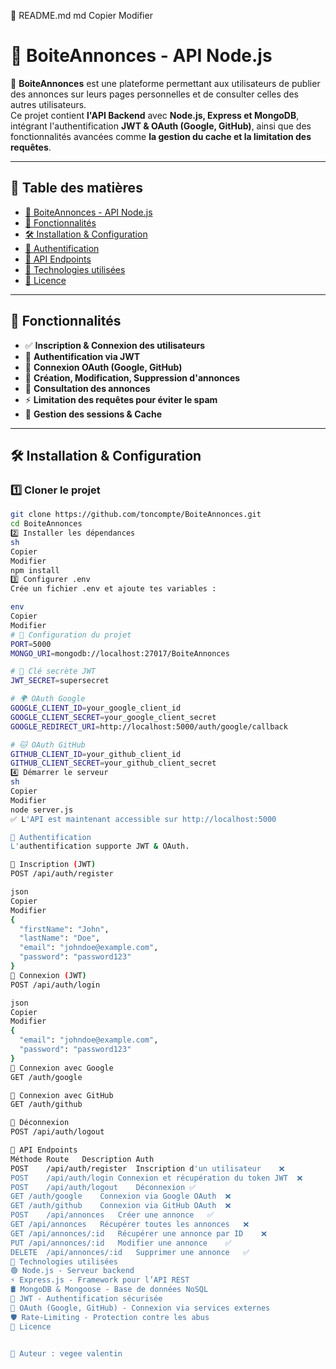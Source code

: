 📄 README.md
md
Copier
Modifier
# 📢 BoiteAnnonces - API Node.js

🚀 **BoiteAnnonces** est une plateforme permettant aux utilisateurs de publier des annonces sur leurs pages personnelles et de consulter celles des autres utilisateurs.  
Ce projet contient **l'API Backend** avec **Node.js, Express et MongoDB**, intégrant l'authentification **JWT & OAuth (Google, GitHub)**, ainsi que des fonctionnalités avancées comme **la gestion du cache et la limitation des requêtes**.

---

## 📌 **Table des matières**
- [📢 BoiteAnnonces - API Node.js](#-boiteannonces---api-nodejs)
- [🚀 Fonctionnalités](#-fonctionnalités)
- [🛠️ Installation & Configuration](#️-installation--configuration)
- [🔑 Authentification](#-authentification)
- [📡 API Endpoints](#-api-endpoints)
- [📝 Technologies utilisées](#-technologies-utilisées)
- [📜 Licence](#-licence)

---

## 🚀 **Fonctionnalités**
- ✅ **Inscription & Connexion des utilisateurs**
- 🔐 **Authentification via JWT**
- 🔗 **Connexion OAuth (Google, GitHub)**
- 📢 **Création, Modification, Suppression d'annonces**
- 📄 **Consultation des annonces**
- ⚡ **Limitation des requêtes pour éviter le spam**
- 🔄 **Gestion des sessions & Cache**


---

## 🛠️ **Installation & Configuration**
### 1️⃣ **Cloner le projet**
```sh
git clone https://github.com/toncompte/BoiteAnnonces.git
cd BoiteAnnonces
2️⃣ Installer les dépendances
sh
Copier
Modifier
npm install
3️⃣ Configurer .env
Crée un fichier .env et ajoute tes variables :

env
Copier
Modifier
# 🚀 Configuration du projet
PORT=5000
MONGO_URI=mongodb://localhost:27017/BoiteAnnonces

# 🔑 Clé secrète JWT
JWT_SECRET=supersecret

# 🌍 OAuth Google
GOOGLE_CLIENT_ID=your_google_client_id
GOOGLE_CLIENT_SECRET=your_google_client_secret
GOOGLE_REDIRECT_URI=http://localhost:5000/auth/google/callback

# 🐱 OAuth GitHub
GITHUB_CLIENT_ID=your_github_client_id
GITHUB_CLIENT_SECRET=your_github_client_secret
4️⃣ Démarrer le serveur
sh
Copier
Modifier
node server.js
✅ L'API est maintenant accessible sur http://localhost:5000

🔑 Authentification
L'authentification supporte JWT & OAuth.

🔹 Inscription (JWT)
POST /api/auth/register

json
Copier
Modifier
{
  "firstName": "John",
  "lastName": "Doe",
  "email": "johndoe@example.com",
  "password": "password123"
}
🔹 Connexion (JWT)
POST /api/auth/login

json
Copier
Modifier
{
  "email": "johndoe@example.com",
  "password": "password123"
}
🔹 Connexion avec Google
GET /auth/google

🔹 Connexion avec GitHub
GET /auth/github

🔹 Déconnexion
POST /api/auth/logout

📡 API Endpoints
Méthode	Route	Description	Auth
POST	/api/auth/register	Inscription d'un utilisateur	❌
POST	/api/auth/login	Connexion et récupération du token JWT	❌
POST	/api/auth/logout	Déconnexion	✅
GET	/auth/google	Connexion via Google OAuth	❌
GET	/auth/github	Connexion via GitHub OAuth	❌
POST	/api/annonces	Créer une annonce	✅
GET	/api/annonces	Récupérer toutes les annonces	❌
GET	/api/annonces/:id	Récupérer une annonce par ID	❌
PUT	/api/annonces/:id	Modifier une annonce	✅
DELETE	/api/annonces/:id	Supprimer une annonce	✅
📝 Technologies utilisées
🟢 Node.js - Serveur backend
⚡ Express.js - Framework pour l’API REST
🛢 MongoDB & Mongoose - Base de données NoSQL
🔐 JWT - Authentification sécurisée
🔗 OAuth (Google, GitHub) - Connexion via services externes
🛡 Rate-Limiting - Protection contre les abus
📜 Licence


📌 Auteur : vegee valentin
